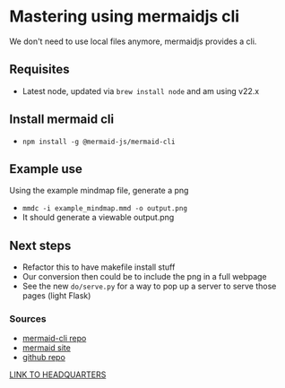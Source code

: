 # Mastering using mermaidjs cli
We don't need to use local files anymore, mermaidjs provides a cli.

## Requisites
* Latest node, updated via `brew install node` and am using v22.x

## Install mermaid cli
* `npm install -g @mermaid-js/mermaid-cli`

## Example use
Using the example mindmap file, generate a png
* `mmdc -i example_mindmap.mmd -o output.png`
* It should generate a viewable output.png

## Next steps
* Refactor this to have makefile install stuff
* Our conversion then could be to include the png in a full webpage
* See the new `do/serve.py` for a way to pop up a server to serve those pages (light Flask) 


### Sources
* [mermaid-cli repo](https://github.com/mermaid-js/mermaid-cli)
* [mermaid site](https://mermaid.js.org/)
* [github repo](https://github.com/mermaid-js/mermaid)

[LINK TO HEADQUARTERS]( https://github.com/Niarfe/my_simple_notebook/tree/main)
